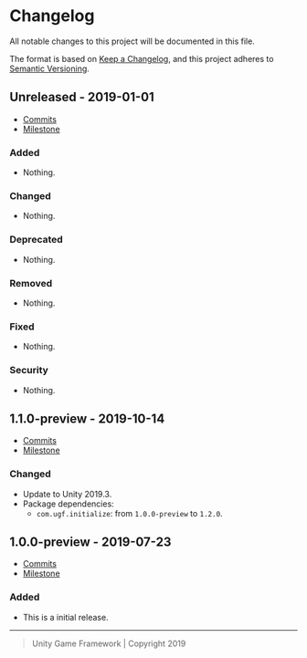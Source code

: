 # Changelog
All notable changes to this project will be documented in this file.

The format is based on [Keep a Changelog](https://keepachangelog.com/en/1.0.0/),
and this project adheres to [Semantic Versioning](https://semver.org/spec/v2.0.0.html).

## Unreleased - 2019-01-01
- [Commits](https://github.com/unity-game-framework/ugf-mvc/compare/0.0.0...0.0.0)
- [Milestone](https://github.com/unity-game-framework/ugf-mvc/milestone/0?closed=1)

### Added
- Nothing.

### Changed
- Nothing.

### Deprecated
- Nothing.

### Removed
- Nothing.

### Fixed
- Nothing.

### Security
- Nothing.

## 1.1.0-preview - 2019-10-14
- [Commits](https://github.com/unity-game-framework/ugf-mvc/compare/1.0.0-preview...1.1.0-preview)
- [Milestone](https://github.com/unity-game-framework/ugf-mvc/milestone/2?closed=1)

### Changed
- Update to Unity 2019.3.
- Package dependencies:
    - `com.ugf.initialize`: from `1.0.0-preview` to `1.2.0`.

## 1.0.0-preview - 2019-07-23
- [Commits](https://github.com/unity-game-framework/ugf-mvc/compare/54bbd0a...1.0.0-preview)
- [Milestone](https://github.com/unity-game-framework/ugf-mvc/milestone/1?closed=1)

### Added
- This is a initial release.

---
> Unity Game Framework | Copyright 2019
